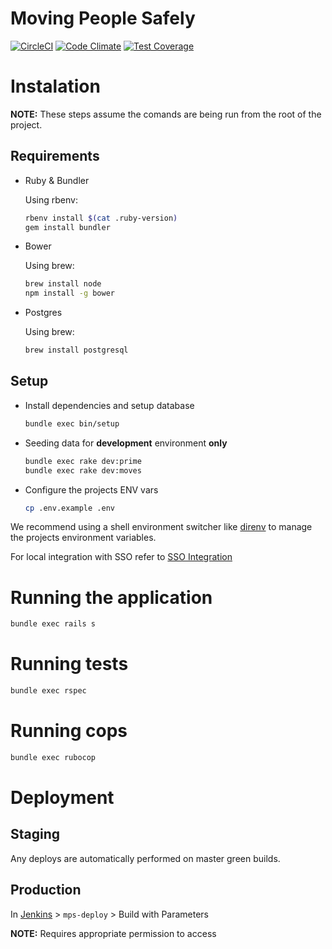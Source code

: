 # Moving People Safely

[![CircleCI](https://circleci.com/gh/ministryofjustice/moving-people-safely.svg?style=svg)](https://circleci.com/gh/ministryofjustice/moving-people-safely) [![Code Climate](https://codeclimate.com/github/ministryofjustice/moving-people-safely/badges/gpa.svg)](https://codeclimate.com/github/ministryofjustice/moving-people-safely) [![Test Coverage](https://codeclimate.com/github/ministryofjustice/moving-people-safely/badges/coverage.svg)](https://codeclimate.com/github/ministryofjustice/moving-people-safely/coverage)

# Instalation

**NOTE:** These steps assume the comands are being run from the root of the project.

## Requirements

* Ruby & Bundler

  Using rbenv:

  ```bash
  rbenv install $(cat .ruby-version)
  gem install bundler
  ```

* Bower

  Using brew:

  ```bash
  brew install node
  npm install -g bower
  ```

* Postgres

  Using brew:

  ```bash
  brew install postgresql
  ```

## Setup

* Install dependencies and setup database

  ```bash
  bundle exec bin/setup
  ```

* Seeding data for **development** environment **only**

   ```bash
   bundle exec rake dev:prime
   bundle exec rake dev:moves
   ```

* Configure the projects ENV vars

  ```bash
  cp .env.example .env
  ```

We recommend using a shell environment switcher like [direnv](https://github.com/direnv/direnv) to manage the projects
environment variables.

For local integration with SSO refer to [SSO Integration](docs/sso_integration.md)

# Running the application

  ```bash
  bundle exec rails s
  ```

# Running tests

  ```bash
  bundle exec rspec
  ```

# Running cops

  ```bash
  bundle exec rubocop
  ```

# Deployment

## Staging

Any deploys are automatically performed on master green builds.

## Production

In [Jenkins](https://ci.service.dsd.io/view/MPS/) > `mps-deploy` > Build with Parameters

**NOTE:** Requires appropriate permission to access
